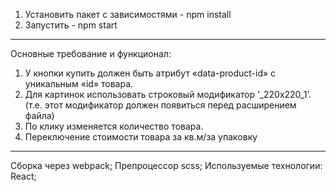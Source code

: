 1. Установить пакет с зависимостями - npm install
2. Запустить - npm start

--------------------
Основные требование и функционал:
1.	У кнопки купить должен быть атрибут «data-product-id» с уникальным «id» товара.
2.	Для картинок использовать строковый модификатор  ‘_220x220_1’. (т.е. этот модификатор должен появиться перед расширением файла)
3.	По клику изменяется количество товара.
4.	Переключение стоимости товара за кв.м/за упаковку

---------------
Сборка через webpack;
Препроцессор scss;
Используемые технологии: React;

